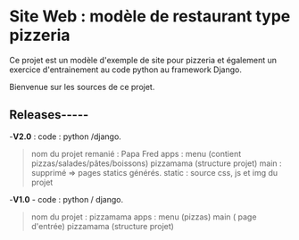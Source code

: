 # Site Web : modèle de restaurant type pizzeria

Ce projet est un modèle d'exemple de site pour pizzeria et également un exercice d'entrainement au code python au framework Django.

Bienvenue sur les sources de ce projet.



## Releases-----

-**V2.0** : code : python /django. 
  > nom du projet remanié : Papa Fred
  > apps : menu (contient pizzas/salades/pâtes/boissons)
         pizzamama (structure projet)
         main : supprimé => pages statics générés.
         static : source css, js et img du projet
  
  
-**V1.0** - code : python / django. 
  > nom du projet : pizzamama
  > apps : menu (pizzas)
         main ( page d'entrée)
         pizzamama (structure projet)

